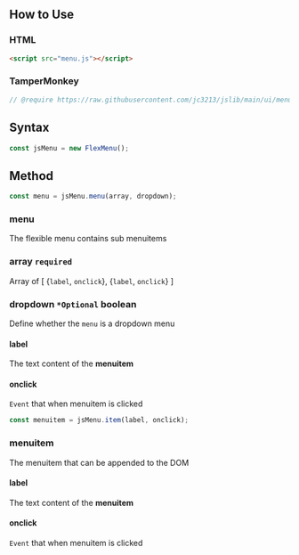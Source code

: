 ## How to Use
### HTML
```HTML
<script src="menu.js"></script>
```
### TamperMonkey
```javascript
// @require https://raw.githubusercontent.com/jc3213/jslib/main/ui/menu.js
```
## Syntax
```javascript
const jsMenu = new FlexMenu();
```
## Method
```javascript
const menu = jsMenu.menu(array, dropdown);
```
### menu
The flexible menu contains sub menuitems
### array `required`
Array of [ {`label`, `onclick`}, {`label`, `onclick`} ]
### dropdown `*Optional` **boolean**
Define whether the `menu` is a dropdown menu
#### label
The text content of the **menuitem**
#### onclick
`Event` that when menuitem is clicked
```javascript
const menuitem = jsMenu.item(label, onclick);
```
### menuitem
The menuitem that can be appended to the DOM
#### label
The text content of the **menuitem**
#### onclick
`Event` that when menuitem is clicked
